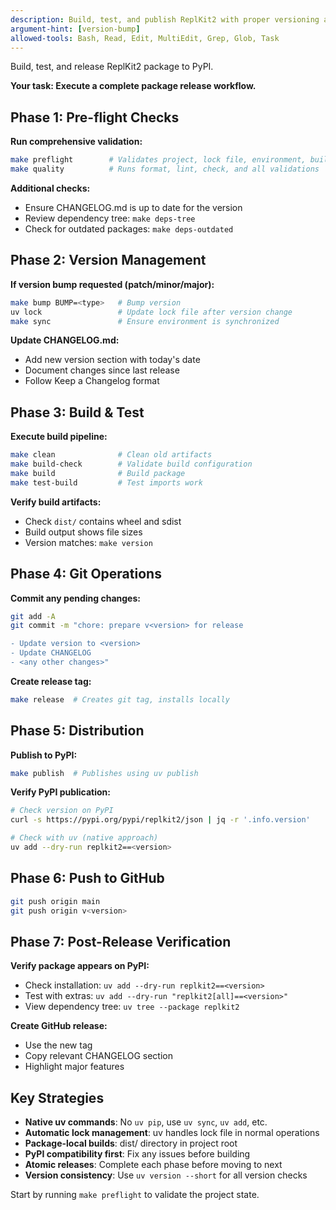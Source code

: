 ```yaml
---
description: Build, test, and publish ReplKit2 with proper versioning and PyPI deployment
argument-hint: [version-bump]
allowed-tools: Bash, Read, Edit, MultiEdit, Grep, Glob, Task
---
```


Build, test, and release ReplKit2 package to PyPI.

**Your task: Execute a complete package release workflow.**

## Phase 1: Pre-flight Checks

**Run comprehensive validation:**
```bash
make preflight        # Validates project, lock file, environment, build
make quality          # Runs format, lint, check, and all validations
```

**Additional checks:**
- Ensure CHANGELOG.md is up to date for the version
- Review dependency tree: `make deps-tree`
- Check for outdated packages: `make deps-outdated`

## Phase 2: Version Management

**If version bump requested (patch/minor/major):**
```bash
make bump BUMP=<type>   # Bump version
uv lock                 # Update lock file after version change
make sync               # Ensure environment is synchronized
```

**Update CHANGELOG.md:**
- Add new version section with today's date
- Document changes since last release
- Follow Keep a Changelog format

## Phase 3: Build & Test

**Execute build pipeline:**
```bash
make clean              # Clean old artifacts
make build-check        # Validate build configuration
make build              # Build package
make test-build         # Test imports work
```

**Verify build artifacts:**
- Check `dist/` contains wheel and sdist
- Build output shows file sizes
- Version matches: `make version`

## Phase 4: Git Operations

**Commit any pending changes:**
```bash
git add -A
git commit -m "chore: prepare v<version> for release

- Update version to <version>
- Update CHANGELOG
- <any other changes>"
```

**Create release tag:**
```bash
make release  # Creates git tag, installs locally
```

## Phase 5: Distribution

**Publish to PyPI:**
```bash
make publish  # Publishes using uv publish
```

**Verify PyPI publication:**
```bash
# Check version on PyPI
curl -s https://pypi.org/pypi/replkit2/json | jq -r '.info.version'

# Check with uv (native approach)
uv add --dry-run replkit2==<version>
```

## Phase 6: Push to GitHub

```bash
git push origin main
git push origin v<version>
```

## Phase 7: Post-Release Verification

**Verify package appears on PyPI:**
- Check installation: `uv add --dry-run replkit2==<version>`
- Test with extras: `uv add --dry-run "replkit2[all]==<version>"`
- View dependency tree: `uv tree --package replkit2`

**Create GitHub release:**
- Use the new tag
- Copy relevant CHANGELOG section
- Highlight major features

## Key Strategies

- **Native uv commands**: No `uv pip`, use `uv sync`, `uv add`, etc.
- **Automatic lock management**: uv handles lock file in normal operations
- **Package-local builds**: dist/ directory in project root
- **PyPI compatibility first**: Fix any issues before building
- **Atomic releases**: Complete each phase before moving to next
- **Version consistency**: Use `uv version --short` for all version checks

Start by running `make preflight` to validate the project state.